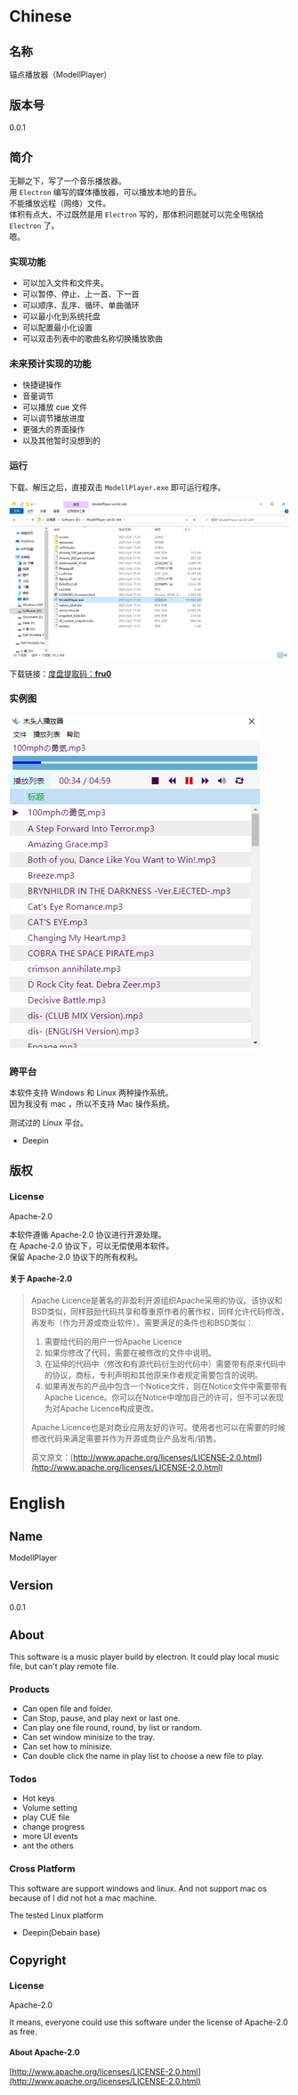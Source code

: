 # Chinese

## 名称

锚点播放器（ModellPlayer）

## 版本号

0.0.1

## 简介

无聊之下，写了一个音乐播放器。  
用 `Electron` 编写的媒体播放器，可以播放本地的音乐。  
不能播放远程（网络）文件。  
体积有点大，不过既然是用 `Electron` 写的，那体积问题就可以完全甩锅给 `Electron` 了。  
嗯。
​
### 实现功能

* 可以加入文件和文件夹。
* 可以暂停、停止、上一首、下一首
* 可以顺序、乱序、循环、单曲循环
* 可以最小化到系统托盘
* 可以配置最小化设置
* 可以双击列表中的歌曲名称切换播放歌曲

### 未来预计实现的功能

* 快捷键操作
* 音量调节
* 可以播放 cue 文件
* 可以调节播放进度
* 更强大的界面操作
* 以及其他暂时没想到的

### 运行

下载、解压之后，直接双击 `ModellPlayer.exe` 即可运行程序。

![](./documents/how-open.png)

下载链接：[度盘提取码：**fru0**](https://pan.baidu.com/s/1XWUq-68uPNNjJKBG9Zos5A)  

### 实例图

![](./documents/instance.png)

### 跨平台

本软件支持 Windows 和 Linux 两种操作系统。  
因为我没有 mac ，所以不支持 Mac 操作系统。

测试过的 Linux 平台。

* Deepin

## 版权

### License

Apache-2.0

本软件遵循 Apache-2.0 协议进行开源处理。  
在 Apache-2.0 协议下，可以无偿使用本软件。  
保留 Apache-2.0 协议下的所有权利。

#### 关于 Apache-2.0

> Apache Licence是著名的非盈利开源组织Apache采用的协议。该协议和BSD类似，同样鼓励代码共享和尊重原作者的著作权，同样允许代码修改，再发布（作为开源或商业软件）。需要满足的条件也和BSD类似：
>
> 1. 需要给代码的用户一份Apache Licence
> 2. 如果你修改了代码，需要在被修改的文件中说明。
> 3. 在延伸的代码中（修改和有源代码衍生的代码中）需要带有原来代码中的协议，商标，专利声明和其他原来作者规定需要包含的说明。
> 4. 如果再发布的产品中包含一个Notice文件，则在Notice文件中需要带有Apache Licence。你可以在Notice中增加自己的许可，但不可以表现为对Apache Licence构成更改。
>
> Apache Licence也是对商业应用友好的许可。使用者也可以在需要的时候修改代码来满足需要并作为开源或商业产品发布/销售。
>
> 英文原文：[http://www.apache.org/licenses/LICENSE-2.0.html](http://www.apache.org/licenses/LICENSE-2.0.html)

# English

## Name

ModellPlayer

## Version
0.0.1

## About
This software is a  music player build by electron.
It could play local music file, but can't play remote file.

### Products

* Can open file and folder.
* Can Stop, pause, and play next or last one.
* Can play one file round, round, by list or random.
* Can set window minisize to the tray.
* Can set how to minisize.
* Can double click the name in play list to choose a new file to play.

### Todos

* Hot keys
* Volume setting
* play CUE file
* change progress
* more UI events
* ant the others

### Cross Platform

This software are support windows and linux.
And not support mac os because of I did not hot a mac machine.

The tested Linux platform

* Deepin(Debain base)

## Copyright

### License

Apache-2.0

It means, everyone could use this software under the license of Apache-2.0 as free.

#### About Apache-2.0
[http://www.apache.org/licenses/LICENSE-2.0.html](http://www.apache.org/licenses/LICENSE-2.0.html)